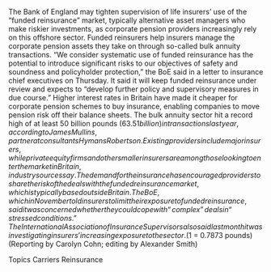 The Bank of England may tighten supervision of life insurers’ use of the “funded reinsurance” market, typically alternative asset managers who make riskier investments, as corporate pension providers increasingly rely on this offshore sector.
Funded reinsurers help insurers manage the corporate pension assets they take on through so-called bulk annuity transactions.
“We consider systematic use of funded reinsurance has the potential to introduce significant risks to our objectives of safety and soundness and policyholder protection,” the BoE said in a letter to insurance chief executives on Thursday.
It said it will keep funded reinsurance under review and expects to “develop further policy and supervisory measures in due course.”
Higher interest rates in Britain have made it cheaper for corporate pension schemes to buy insurance, enabling companies to move pension risk off their balance sheets.
The bulk annuity sector hit a record high of at least 50 billion pounds ($63.51 billion) in transactions last year, according to James Mullins, partner at consultants Hymans Robertson.
Existing providers include major insurers, while private equity firms and other smaller insurers are among those looking to enter the market in Britain, industry sources say.
The demand for the insurance has encouraged providers to share the risk of the deals with the funded reinsurance market, which is typically based outside Britain.
The BoE, which in November told insurers to limit their exposure to funded reinsurance, said it was concerned whether they could cope with “complex” deals in “stressed conditions.”
The International Association of Insurance Supervisors also said last month it was investigating insurers’ increasing exposure to the sector.
($1 = 0.7873 pounds)
(Reporting by Carolyn Cohn; editing by Alexander Smith)

Topics
Carriers
Reinsurance
